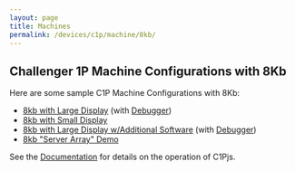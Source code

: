 ```yaml
---
layout: page
title: Machines
permalink: /devices/c1p/machine/8kb/
---
```


Challenger 1P Machine Configurations with 8Kb
---------------------------------------------

Here are some sample C1P Machine Configurations with 8Kb:

* [8kb with Large Display](large/) (with [Debugger](large/debugger/))
* [8kb with Small Display](small/)
* [8kb with Large Display w/Additional Software](all/) (with [Debugger](all/debugger/))
* [8kb "Server Array" Demo](array/)

See the [Documentation](/docs/c1pjs/) for details on the operation of C1Pjs.
